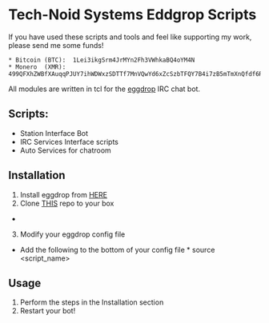 # Tech-Noid Systems Eddgrop Scripts

If you have used these scripts and tools and feel like supporting my work, please send me some funds!
```
* Bitcoin (BTC):  1Lei3ikgSrm4JrMYn2Fh3VWhkaBQ4oYM4N
* Monero  (XMR):  499QFXhZWBfXAuqqPJUY7ihWDWxzSDTTf7MnVQwYd6xZcSzbTFQY7B4i7zB5mTmXnQfdf6RsDmjdZJNBF6oeeW8xBz7sWa5
```

All modules are written in tcl for the [eggdrop][1] IRC chat bot.

## Scripts:
*  Station Interface Bot
*  IRC Services Interface scripts
*  Auto Services for chatroom 

## Installation
1.  Install eggdrop from [HERE][1]
2.  Clone [THIS][2] repo to your box
  *  <Clone info here>
3.  Modify your eggdrop config file
  *  Add the following to the bottom of your config file
    *  source <script_name>
  
## Usage
1.  Perform the steps in the Installation section
2.  Restart your bot!



[1]: https://github.com/eggheads/eggdrop
[2]: https://github.com/Tech-Noid-Systems/Eggdrop_Scripts
